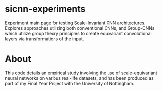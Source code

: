 # sicnn-experiments
Experiment main page for testing Scale-Invariant CNN architectures. 
Explores approaches utilizing both conventional CNNs, and Group-CNNs which utilize group theory principles to create equivariant convolutional layers via transformations of the input.

# About
This code details an empirical study involving the use of scale-equivariant neural networks on various real-life datasets, and has been produced as part of my Final Year Project with the University of Nottingham. 
